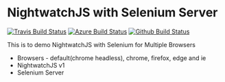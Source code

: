 # NightwatchJS with Selenium Server

[![Travis Build Status](https://travis-ci.com/spnraju/nightwatchjs-selenium-example.svg?branch=master)](https://travis-ci.com/spnraju/nightwatchjs-selenium-example)
[![Azure Build Status](https://dev.azure.com/spnraju/Github/_apis/build/status/spnraju.nightwatchjs-selenium-example?branchName=master)](https://dev.azure.com/spnraju/Github/_build/latest?definitionId=3&branchName=master)
[![Github Build Status](https://github.com/spnraju/nightwatchjs-selenium-example/workflows/Github-CI/badge.svg)](https://github.com/spnraju/nightwatchjs-selenium-example/actions?query=workflow%3AGithub-CI+branch%3Amaster)

This is to demo NightwatchJS with Selenium for Multiple Browsers

* Browsers - default(chrome headless), chrome, firefox, edge and ie
* NightwatchJS v1
* Selenium Server
